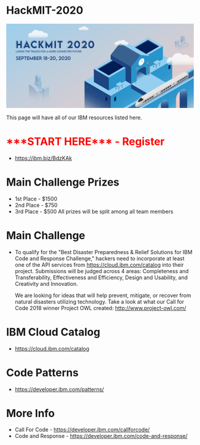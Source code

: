 # HackMIT-2020

<p align="center">
  <img width="800" src="https://github.com/IBM/HackMIT-2020/blob/master/Screen%20Shot%202020-09-16%20at%204.53.44%20PM.png">
</p>

This page will have all of our IBM resources listed here.

# <font color="red">\*\*\*START HERE\*\*\* - Register</font>
* https://ibm.biz/BdzKAk

# Main Challenge Prizes
* 1st Place - $1500
* 2nd Place - $750
* 3rd Place - $500
All prizes will be split among all team members 

# Main Challenge
* To qualify for the "Best Disaster Preparedness & Relief Solutions for IBM Code and Response Challenge," hackers need to incorporate at least one of the API services from https://cloud.ibm.com/catalog into their project. Submissions will be judged across 4 areas: Completeness and Transferability, Effectiveness and Efficiency, Design and Usability, and Creativity and Innovation. 

  We are looking for ideas that will help prevent, mitigate, or recover from natural disasters utilizing technology. Take a look at what our Call for Code 2018 winner Project OWL created: http://www.project-owl.com/
  

# IBM Cloud Catalog
* https://cloud.ibm.com/catalog

# Code Patterns
* https://developer.ibm.com/patterns/

# More Info
* Call For Code - https://developer.ibm.com/callforcode/
* Code and Response - https://developer.ibm.com/code-and-response/
